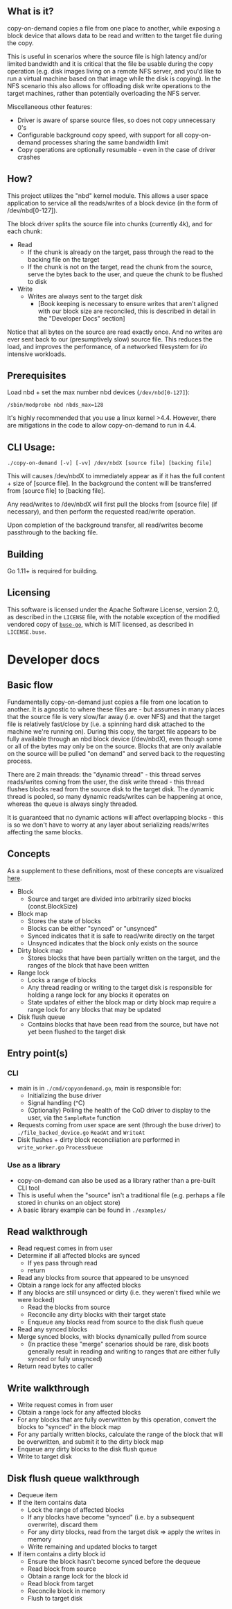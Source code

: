 ## What is it?

copy-on-demand copies a file from one place to another, while exposing a block device that allows data to be read and written to the target file during the copy.

This is useful in scenarios where the source file is high latency and/or limited bandwidth and it is critical that the file be usable during the copy operation (e.g. disk images living on a remote NFS server, and you'd like to run a virtual machine based on that image while the disk is copying). In the NFS scenario this also allows for offloading disk write operations to the target machines, rather than potentially overloading the NFS server.

Miscellaneous other features:
* Driver is aware of sparse source files, so does not copy unnecessary 0's
* Configurable background copy speed, with support for all copy-on-demand processes sharing the same bandwidth limit
* Copy operations are optionally resumable - even in the case of driver crashes

## How?

This project utilizes the "nbd" kernel module. This allows a user space application to service all the reads/writes of a block device (in the form of /dev/nbd[0-127]).

The block driver splits the source file into chunks (currently 4k), and for each chunk:

* Read
  * If the chunk is already on the target, pass through the read to the backing file on the target
  * If the chunk is not on the target, read the chunk from the source, serve the bytes back to the user, and queue the chunk to be flushed to disk
* Write
  * Writes are always sent to the target disk
    * [Book keeping is necessary to ensure writes that aren't aligned with our block size are reconciled, this is described in detail in the "Developer Docs" section]

Notice that all bytes on the source are read exactly once. And no writes are ever sent back to our (presumptively slow) source file. This reduces the load, and improves the performance, of a networked filesystem for i/o intensive workloads.

## Prerequisites

Load nbd + set the max number nbd devices (`/dev/nbd[0-127]`):
```
/sbin/modprobe nbd nbds_max=128
```

It's highly recommended that you use a linux kernel >4.4. However, there are mitigations in the code to allow copy-on-demand to run in 4.4.

## CLI Usage:

```
./copy-on-demand [-v] [-vv] /dev/nbdX [source file] [backing file]
```

This will causes /dev/nbdX to immediately appear as if it has the full content + size of [source file]. In the background the content will be transferred from [source file] to [backing file].

Any read/writes to /dev/nbdX will first pull the blocks from [source file] (if necessary), and then perform the requested read/write operation.

Upon completion of the background transfer, all read/writes become passthrough to the backing file.

## Building

Go 1.11+ is required for building.

## Licensing

This software is licensed under the Apache Software License, version 2.0, as described in the `LICENSE` file, with the notable exception of the modified vendored copy of [`buse-go`](https://github.com/samalba/buse-go), which is MIT licensed, as described in `LICENSE.buse`.

# Developer docs

## Basic flow

Fundamentally copy-on-demand just copies a file from one location to another. It is agnostic to where these files are - but assumes in many places that the source file is very slow/far away (i.e. over NFS) and that the target file is relatively fast/close by (i.e. a spinning hard disk attached to the machine we're running on). During this copy, the target file appears to be fully available through an nbd block device (/dev/nbdX), even though some or all of the bytes may only be on the source. Blocks that are only available on the source will be pulled "on demand" and served back to the requesting process.

There are 2 main threads: the "dynamic thread" - this thread serves reads/writes coming from the user, the disk write thread - this thread flushes blocks read from the source disk to the target disk. The dynamic thread is pooled, so many dynamic reads/writes can be happening at once, whereas the queue is always singly threaded.

It is guaranteed that no dynamic actions will affect overlapping blocks - this is so we don't have to worry at any layer about serializing reads/writes affecting the same blocks.

## Concepts

As a supplement to these definitions, most of these concepts are visualized [here](docs/technical-specs.pdf).

* Block
  * Source and target are divided into arbitrarily sized blocks (const.BlockSize)
* Block map
  * Stores the state of blocks
  * Blocks can be either "synced" or "unsynced"
  * Synced indicates that it is safe to read/write directly on the target
  * Unsynced indicates that the block only exists on the source
* Dirty block map
  * Stores blocks that have been partially written on the target, and the ranges of the block that have been written
* Range lock
  * Locks a range of blocks
  * Any thread reading or writing to the target disk is responsible for holding a range lock for any blocks it operates on
  * State updates of either the block map or dirty block map require a range lock for any blocks that may be updated
* Disk flush queue
  * Contains blocks that have been read from the source, but have not yet been flushed to the target disk

## Entry point(s)

### CLI

* main is in `./cmd/copyondemand.go`, main is responsible for:
  * Initializing the buse driver
  * Signal handling (^C)
  * (Optionally) Polling the health of the CoD driver to display to the user, via the `SampleRate` function
* Requests coming from user space are sent (through the buse driver) to `./file_backed_device.go` `ReadAt` and `WriteAt`
* Disk flushes + dirty block reconciliation are performed in `write_worker.go` `ProcessQueue`

### Use as a library
* copy-on-demand can also be used as a library rather than a pre-built CLI tool
* This is useful when the "source" isn't a traditional file (e.g. perhaps a file stored in chunks on an object store)
* A basic library example can be found in `./examples/`

## Read walkthrough

* Read request comes in from user
* Determine if all affected blocks are synced
  * If yes pass through read
  * return
* Read any blocks from source that appeared to be unsynced
* Obtain a range lock for any affected blocks
* If any blocks are still unsynced or dirty (i.e. they weren't fixed while we were locked)
  * Read the blocks from source
  * Reconcile any dirty blocks with their target state
  * Enqueue any blocks read from source to the disk flush queue
* Read any synced blocks
* Merge synced blocks, with blocks dynamically pulled from source
  * (In practice these "merge" scenarios should be rare, disk boots generally result in reading and writing to ranges that are either fully synced or fully unsynced)
* Return read bytes to caller

## Write walkthrough

* Write request comes in from user
* Obtain a range lock for any affected blocks
* For any blocks that are fully overwritten by this operation, convert the blocks to "synced" in the block map
* For any partially written blocks, calculate the range of the block that will be overwritten, and submit it to the dirty block map
* Enqueue any dirty blocks to the disk flush queue
* Write to target disk

## Disk flush queue walkthrough

* Dequeue item
* If the item contains data
  * Lock the range of affected blocks
  * If any blocks have become "synced" (i.e. by a subsequent overwrite), discard them
  * For any dirty blocks, read from the target disk => apply the writes in memory
  * Write remaining and updated blocks to target
* If item contains a dirty block id
  * Ensure the block hasn't become synced before the dequeue
  * Read block from source
  * Obtain a range lock for the block id
  * Read block from target
  * Reconcile block in memory
  * Flush to target disk
